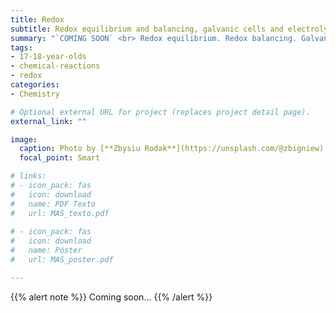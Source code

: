 ```yaml
---
title: Redox
subtitle: Redox equilibrium and balancing, galvanic cells and electrolysis
summary: "`COMING SOON` <br> Redox equilibrium. Redox balancing. Galvanic cells. Electrolysis."
tags:
- 17-18-year-olds
- chemical-reactions
- redox
categories:
- Chemistry

# Optional external URL for project (replaces project detail page).
external_link: ""

image:
  caption: Photo by [**Zbysiu Rodak**](https://unsplash.com/@zbigniew) on [Unsplash](https://unsplash.com)
  focal_point: Smart

# links:
# - icon_pack: fas
#   icon: download
#   name: PDF Texto
#   url: MAS_texto.pdf
  
# - icon_pack: fas
#   icon: download
#   name: Póster
#   url: MAS_poster.pdf

---
```


{{% alert note %}}
Coming soon...
{{% /alert %}}